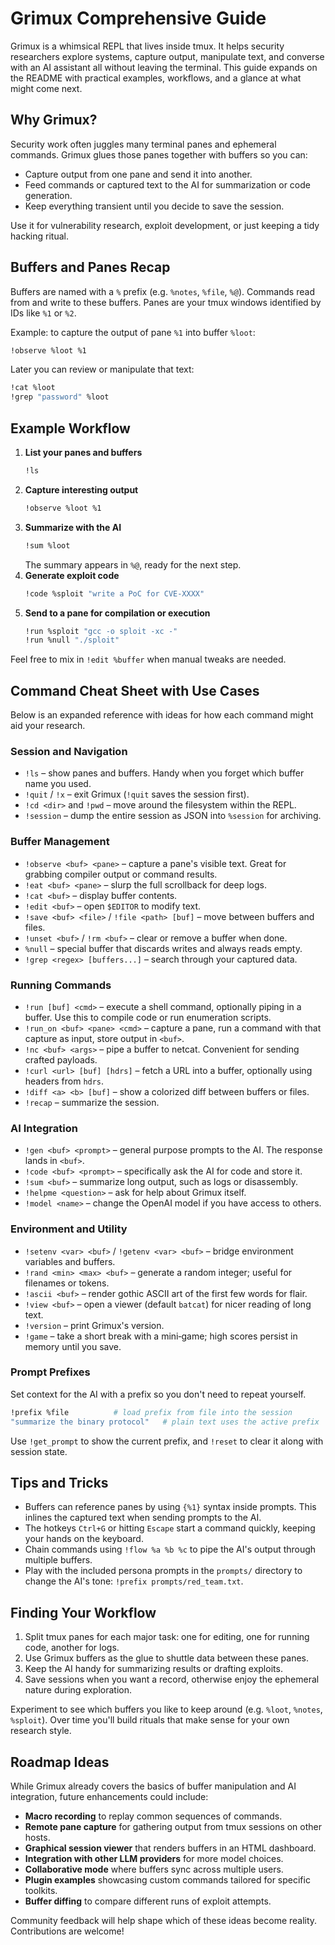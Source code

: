 # Grimux Comprehensive Guide

Grimux is a whimsical REPL that lives inside tmux. It helps security researchers explore systems, capture output, manipulate text, and converse with an AI assistant all without leaving the terminal. This guide expands on the README with practical examples, workflows, and a glance at what might come next.

## Why Grimux?

Security work often juggles many terminal panes and ephemeral commands. Grimux glues those panes together with buffers so you can:

- Capture output from one pane and send it into another.
- Feed commands or captured text to the AI for summarization or code generation.
- Keep everything transient until you decide to save the session.

Use it for vulnerability research, exploit development, or just keeping a tidy hacking ritual.

## Buffers and Panes Recap

Buffers are named with a `%` prefix (e.g. `%notes`, `%file`, `%@`). Commands read from and write to these buffers. Panes are your tmux windows identified by IDs like `%1` or `%2`.

Example: to capture the output of pane `%1` into buffer `%loot`:

```bash
!observe %loot %1
```

Later you can review or manipulate that text:

```bash
!cat %loot
!grep "password" %loot
```

## Example Workflow

1. **List your panes and buffers**
   ```bash
   !ls
   ```
2. **Capture interesting output**
   ```bash
   !observe %loot %1
   ```
3. **Summarize with the AI**
   ```bash
   !sum %loot
   ```
   The summary appears in `%@`, ready for the next step.
4. **Generate exploit code**
   ```bash
   !code %sploit "write a PoC for CVE-XXXX"
   ```
5. **Send to a pane for compilation or execution**
   ```bash
   !run %sploit "gcc -o sploit -xc -"
   !run %null "./sploit"
   ```

Feel free to mix in `!edit %buffer` when manual tweaks are needed.

## Command Cheat Sheet with Use Cases

Below is an expanded reference with ideas for how each command might aid your research.

### Session and Navigation

- `!ls` – show panes and buffers. Handy when you forget which buffer name you used.
- `!quit` / `!x` – exit Grimux (`!quit` saves the session first).
- `!cd <dir>` and `!pwd` – move around the filesystem within the REPL.
- `!session` – dump the entire session as JSON into `%session` for archiving.

### Buffer Management

- `!observe <buf> <pane>` – capture a pane's visible text. Great for grabbing compiler output or command results.
- `!eat <buf> <pane>` – slurp the full scrollback for deep logs.
- `!cat <buf>` – display buffer contents.
- `!edit <buf>` – open `$EDITOR` to modify text.
- `!save <buf> <file>` / `!file <path> [buf]` – move between buffers and files.
- `!unset <buf>` / `!rm <buf>` – clear or remove a buffer when done.
- `%null` – special buffer that discards writes and always reads empty.
- `!grep <regex> [buffers...]` – search through your captured data.

### Running Commands

- `!run [buf] <cmd>` – execute a shell command, optionally piping in a buffer. Use this to compile code or run enumeration scripts.
- `!run_on <buf> <pane> <cmd>` – capture a pane, run a command with that capture as input, store output in `<buf>`.
- `!nc <buf> <args>` – pipe a buffer to netcat. Convenient for sending crafted payloads.
- `!curl <url> [buf] [hdrs]` – fetch a URL into a buffer, optionally using headers from `hdrs`.
- `!diff <a> <b> [buf]` – show a colorized diff between buffers or files.
- `!recap` – summarize the session.

### AI Integration

- `!gen <buf> <prompt>` – general purpose prompts to the AI. The response lands in `<buf>`.
- `!code <buf> <prompt>` – specifically ask the AI for code and store it.
- `!sum <buf>` – summarize long output, such as logs or disassembly.
- `!helpme <question>` – ask for help about Grimux itself.
- `!model <name>` – change the OpenAI model if you have access to others.

### Environment and Utility

- `!setenv <var> <buf>` / `!getenv <var> <buf>` – bridge environment variables and buffers.
- `!rand <min> <max> <buf>` – generate a random integer; useful for filenames or tokens.
- `!ascii <buf>` – render gothic ASCII art of the first few words for flair.
- `!view <buf>` – open a viewer (default `batcat`) for nicer reading of long text.
- `!version` – print Grimux's version.
- `!game` – take a short break with a mini‑game; high scores persist in memory until you save.

### Prompt Prefixes

Set context for the AI with a prefix so you don't need to repeat yourself.

```bash
!prefix %file          # load prefix from file into the session
"summarize the binary protocol"   # plain text uses the active prefix
```

Use `!get_prompt` to show the current prefix, and `!reset` to clear it along with session state.

## Tips and Tricks

- Buffers can reference panes by using `{%1}` syntax inside prompts. This inlines the captured text when sending prompts to the AI.
- The hotkeys `Ctrl+G` or hitting `Escape` start a command quickly, keeping your hands on the keyboard.
- Chain commands using `!flow %a %b %c` to pipe the AI's output through multiple buffers.
- Play with the included persona prompts in the `prompts/` directory to change the AI's tone: `!prefix prompts/red_team.txt`.

## Finding Your Workflow

1. Split tmux panes for each major task: one for editing, one for running code, another for logs.
2. Use Grimux buffers as the glue to shuttle data between these panes.
3. Keep the AI handy for summarizing results or drafting exploits.
4. Save sessions when you want a record, otherwise enjoy the ephemeral nature during exploration.

Experiment to see which buffers you like to keep around (e.g. `%loot`, `%notes`, `%sploit`). Over time you'll build rituals that make sense for your own research style.

## Roadmap Ideas

While Grimux already covers the basics of buffer manipulation and AI integration, future enhancements could include:

- **Macro recording** to replay common sequences of commands.
- **Remote pane capture** for gathering output from tmux sessions on other hosts.
- **Graphical session viewer** that renders buffers in an HTML dashboard.
- **Integration with other LLM providers** for more model choices.
- **Collaborative mode** where buffers sync across multiple users.
- **Plugin examples** showcasing custom commands tailored for specific toolkits.
- **Buffer diffing** to compare different runs of exploit attempts.

Community feedback will help shape which of these ideas become reality. Contributions are welcome!

